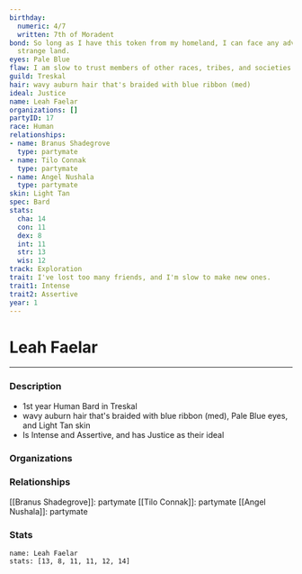 ```yaml
---
birthday:
  numeric: 4/7
  written: 7th of Moradent
bond: So long as I have this token from my homeland, I can face any adversity in this
  strange land.
eyes: Pale Blue
flaw: I am slow to trust members of other races, tribes, and societies.
guild: Treskal
hair: wavy auburn hair that's braided with blue ribbon (med)
ideal: Justice
name: Leah Faelar
organizations: []
partyID: 17
race: Human
relationships:
- name: Branus Shadegrove
  type: partymate
- name: Tilo Connak
  type: partymate
- name: Angel Nushala
  type: partymate
skin: Light Tan
spec: Bard
stats:
  cha: 14
  con: 11
  dex: 8
  int: 11
  str: 13
  wis: 12
track: Exploration
trait: I've lost too many friends, and I'm slow to make new ones.
trait1: Intense
trait2: Assertive
year: 1
---
```

# Leah Faelar
---
### Description
- 1st year Human Bard in Treskal
- wavy auburn hair that's braided with blue ribbon (med), Pale Blue eyes, and Light Tan skin
- Is Intense and Assertive, and has Justice as their ideal

### Organizations
### Relationships
[[Branus Shadegrove]]: partymate
[[Tilo Connak]]: partymate
[[Angel Nushala]]: partymate
### Stats
```statblock
name: Leah Faelar
stats: [13, 8, 11, 11, 12, 14]
```